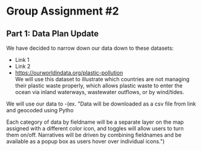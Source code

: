 # Group Assignment #2

## Part 1: Data Plan Update

We have decided to narrow down our data down to these datasets:
* Link 1 
* Link 2
* https://ourworldindata.org/plastic-pollution </br>
We will use this dataset to illustrate which countries are not managing their plastic waste properly, which allows plastic waste to enter the ocean via inland waterways, wastewater outflows, or by wind/tides.

We will use our data to -(ex. "Data will be downloaded as a csv file from link and geocoded using Pytho

 Each category of data by fieldname will be a separate layer on the map assigned with a different color icon, and toggles will allow users to turn them on/off. Narratives will be driven by combining fieldnames and be available as a popup box as users hover over individual icons.")
